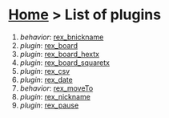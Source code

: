 # [Home](index.html) > List of plugins

1. *behavior*: [rex_bnickname](rex_bnickname.html)
2. *plugin*: [rex_board](rex_board.html)
3. *plugin*: [rex_board_hextx](rex_board_hextx.html)
4. *plugin*: [rex_board_squaretx](rex_board_squaretx.html)
5. *plugin*: [rex_csv](rex_csv.html)
6. *plugin*: [rex_date](rex_date.html)
7. *behavior*: [rex_moveTo](rex_moveto.html)
8. *plugin*: [rex_nickname](rex_nickname.html)
9. *plugin*: [rex_pause](rex_pause.html)

